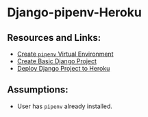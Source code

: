 # Django-pipenv-Heroku

## Resources and Links:
* [Create `pipenv` Virtual Environment](notes/01_create_virtual_environment.md)
* [Create Basic Django Project](notes/02_create_django_project.md)
* [Deploy Django Project to Heroku](notes/03_deploy_to_heroku.md)

## Assumptions:
* User has `pipenv` already installed.

